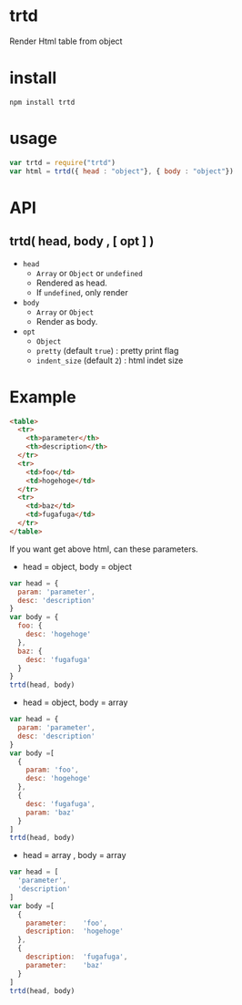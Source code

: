 # trtd
Render Html table from object


# install
```
npm install trtd
```

# usage
```js
var trtd = require("trtd")
var html = trtd({ head : "object"}, { body : "object"})
```

# API

## trtd( head, body , [ opt ] )
- `head`
    - `Array` or `Object` or `undefined`
    - Rendered as head.
    - If `undefined`, only render
- `body`
    - `Array` or `Object`
    - Render as body.
- `opt`
    - `Object`
    - `pretty` (default `true`) : pretty print flag
    - `indent_size` (default `2`) : html indet size

# Example

```html
<table>
  <tr>
    <th>parameter</th>
    <th>description</th>
  </tr>
  <tr>
    <td>foo</td>
    <td>hogehoge</td>
  </tr>
  <tr>
    <td>baz</td>
    <td>fugafuga</td>
  </tr>
</table>
```
If you want get above html, can these parameters.

- head = object, body = object

```js
var head = {
  param: 'parameter',
  desc: 'description'
}
var body = {
  foo: {
    desc: 'hogehoge'
  },
  baz: {
    desc: 'fugafuga'
  }
}
trtd(head, body)
```

- head = object, body = array

```js
var head = {
  param: 'parameter',
  desc: 'description'
}
var body =[
  {
    param: 'foo',
    desc: 'hogehoge'
  },
  {
    desc: 'fugafuga',
    param: 'baz'
  }
]
trtd(head, body)
```

- head = array , body = array

```js
var head = [
  'parameter',
  'description'
]
var body =[
  {
    parameter:    'foo',
    description:  'hogehoge'
  },
  {
    description:  'fugafuga',
    parameter:    'baz'
  }
]
trtd(head, body)
```
